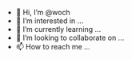 - 👋 Hi, I’m @woch
- 👀 I’m interested in ...
- 🌱 I’m currently learning ...
- 💞️ I’m looking to collaborate on ...
- 📫 How to reach me ...

<!---
woch/woch is a ✨ special ✨ repository because its `README.md` (this file) appears on your GitHub profile.
You can click the Preview link to take a look at your changes.
--->
